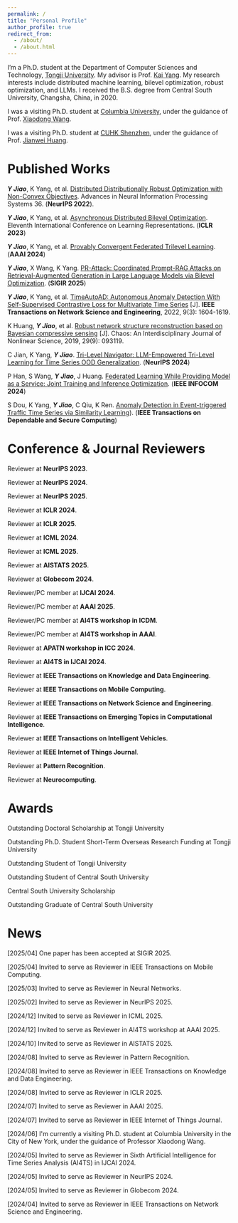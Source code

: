 ```yaml
---
permalink: /
title: "Personal Profile"
author_profile: true
redirect_from: 
  - /about/
  - /about.html
---
```



I’m a Ph.D. student at the Department of Computer Sciences and Technology, [Tongji University](https://en.tongji.edu.cn/p/#/). My advisor is Prof. [Kai Yang](https://scholar.google.com/citations?user=irQuUaYAAAAJ&hl=zh-CN&oi=sra). My research interests include distributed machine learning, bilevel optimization, robust optimization, and LLMs. I received the B.S. degree from Central South University, Changsha, China, in 2020. 

I was a visiting Ph.D. student at [Columbia University](https://www.columbia.edu/), under the guidance of Prof. [Xiaodong Wang](https://www.engineering.columbia.edu/faculty/xiaodong-wang).

I was a visiting Ph.D. student at [CUHK Shenzhen](https://www.cuhk.edu.cn/en), under the guidance of Prof. [Jianwei Huang](https://jianwei.cuhk.edu.cn/).

Published Works
======
***Y Jiao***, K Yang, et al. [Distributed Distributionally Robust Optimization with Non-Convex Objectives](https://proceedings.neurips.cc/paper_files/paper/2022/file/34899013589ef41aea4d7b2f0ef310c1-Paper-Conference.pdf). Advances in Neural Information Processing Systems 36. (**NeurIPS 2022**). 

***Y Jiao***, K Yang, et al. [Asynchronous Distributed Bilevel Optimization](https://openreview.net/pdf?id=_i0-12XqVJZ). Eleventh International Conference on Learning Representations. (**ICLR 2023**) 

***Y Jiao***, K Yang, et al. [Provably Convergent Federated Trilevel Learning](https://ojs.aaai.org/index.php/AAAI/article/view/29190). (**AAAI 2024**) 

***Y Jiao***, X Wang, K Yang. [PR-Attack: Coordinated Prompt-RAG Attacks on Retrieval-Augmented Generation in Large Language Models via Bilevel Optimization](https://sigir2025.dei.unipd.it/call-full-papers.html). (**SIGIR 2025**)

***Y Jiao***, K Yang, et al. [TimeAutoAD: Autonomous Anomaly Detection With Self-Supervised Contrastive Loss for Multivariate Time Series](https://ieeexplore.ieee.org/abstract/document/9705079) [J]. **IEEE Transactions on Network Science and Engineering**, 2022, 9(3): 1604-1619. 

K Huang, ***Y Jiao***, et al. [Robust network structure reconstruction based on Bayesian compressive sensing](https://pubs.aip.org/aip/cha/article-abstract/29/9/093119/341804/Robust-network-structure-reconstruction-based-on?redirectedFrom=fulltext) [J]. Chaos: An Interdisciplinary Journal of Nonlinear Science, 2019, 29(9): 093119.

C Jian, K Yang, ***Y Jiao***. [Tri-Level Navigator: LLM-Empowered Tri-Level Learning for Time Series OOD Generalization](https://proceedings.neurips.cc/paper_files/paper/2024/file/c78d9d035215039ab46e48c281e6a63d-Paper-Conference.pdf). (**NeurIPS 2024**)

P Han, S Wang, ***Y Jiao***, J Huang. [Federated Learning While Providing Model as a Service: Joint Training and Inference Optimization](https://arxiv.org/pdf/2312.12863v2.pdf). (**IEEE INFOCOM 2024**)

S Dou, K Yang, ***Y Jiao***, C Qiu, K Ren. [Anomaly Detection in Event-triggered Traffic Time Series via Similarity Learning](https://ieeexplore.ieee.org/abstract/document/10571806)). (**IEEE Transactions on Dependable and Secure Computing**)

Conference & Journal Reviewers
======
Reviewer at **NeurIPS 2023**.

Reviewer at **NeurIPS 2024**.

Reviewer at **NeurIPS 2025**.

Reviewer at **ICLR 2024**. 

Reviewer at **ICLR 2025**. 

Reviewer at **ICML 2024**. 

Reviewer at **ICML 2025**. 

Reviewer at **AISTATS 2025**. 

Reviewer at **Globecom 2024**.

Reviewer/PC member at **IJCAI 2024**. 

Reviewer/PC member at **AAAI 2025**. 

Reviewer/PC member at **AI4TS workshop in ICDM**. 

Reviewer/PC member at **AI4TS workshop in AAAI**. 

Reviewer at **APATN workshop in ICC 2024**.

Reviewer at **AI4TS in IJCAI 2024**.

Reviewer at **IEEE Transactions on Knowledge and Data Engineering**. 

Reviewer at **IEEE Transactions on Mobile Computing**. 

Reviewer at **IEEE Transactions on Network Science and Engineering**. 

Reviewer at **IEEE Transactions on Emerging Topics in Computational Intelligence**. 

Reviewer at **IEEE Transactions on Intelligent Vehicles**. 

Reviewer at **IEEE Internet of Things Journal**. 

Reviewer at **Pattern Recognition**. 

Reviewer at **Neurocomputing**. 

Awards
======

Outstanding Doctoral Scholarship at Tongji University

Outstanding Ph.D. Student Short-Term  Overseas Research Funding at Tongji University

Outstanding Student of Tongji University

Outstanding Student of Central South University

Central South University Scholarship

Outstanding Graduate of Central South University

News
======
[2025/04] One paper has been accepted at SIGIR 2025.

[2025/04] Invited to serve as Reviewer in IEEE Transactions on Mobile Computing.

[2025/03] Invited to serve as Reviewer in Neural Networks.

[2025/02] Invited to serve as Reviewer in NeurIPS 2025.

[2024/12] Invited to serve as Reviewer in ICML 2025.

[2024/12] Invited to serve as Reviewer in AI4TS workshop at AAAI 2025.

[2024/10] Invited to serve as Reviewer in AISTATS 2025.

[2024/08] Invited to serve as Reviewer in Pattern Recognition.

[2024/08] Invited to serve as Reviewer in IEEE Transactions on Knowledge and Data Engineering.

[2024/08] Invited to serve as Reviewer in ICLR 2025.

[2024/07] Invited to serve as Reviewer in AAAI 2025.

[2024/07] Invited to serve as Reviewer in IEEE Internet of Things Journal.

[2024/06] I'm currently a visiting Ph.D. student at Columbia University in the City of New York, under the guidance of Professor Xiaodong Wang.

[2024/05] Invited to serve as Reviewer in Sixth Artificial Intelligence for Time Series Analysis (AI4TS) in IJCAI 2024.

[2024/05] Invited to serve as Reviewer in NeurIPS 2024.

[2024/05] Invited to serve as Reviewer in Globecom 2024.

[2024/04] Invited to serve as Reviewer in IEEE Transactions on Network Science and Engineering.
